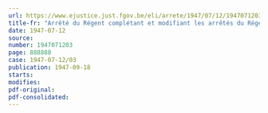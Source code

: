 ```yaml
---
url: https://www.ejustice.just.fgov.be/eli/arrete/1947/07/12/1947071203/justel
title-fr: "Arrêté du Régent complétant et modifiant les arrêtés du Régent en date du 19 octobre 1944 et 16 octobre 1945 concernant l'octroi d'allocations à certaines catégories de victimes d'accidents du travail"
date: 1947-07-12
source:
number: 1947071203
page: 888888
case: 1947-07-12/03
publication: 1947-09-18
starts:
modifies:
pdf-original:
pdf-consolidated:
---
```


